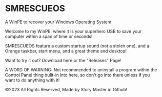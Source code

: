 # SMRESCUEOS
A WinPE to recover your Windows Operating System

Welcome to my WinPE, where it is your superhero USB to save your computer within a span of time or seconds!

SMRESCUEOS feature a custom startup sound (not a stolen one), and a Orange taskbar, start menu, and a great theme and desktop!

Want to try it out? Download here or the "Releases" Page!

A WORD OF WARNING: Not recommended to uninstall a program within the Control Panel thing bulit-in into here, so don't go into there unless if you want to do anything with it!

©2023 All Rights Reserved, Made by Story Master in Github!
